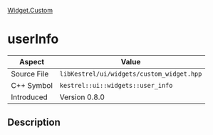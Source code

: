 [Widget.Custom](index.md)
# userInfo
| Aspect | Value |
| --- | --- |
| Source File | `libKestrel/ui/widgets/custom_widget.hpp` |
| C++ Symbol | `kestrel::ui::widgets::user_info` |
| Introduced | Version 0.8.0 |
## Description
